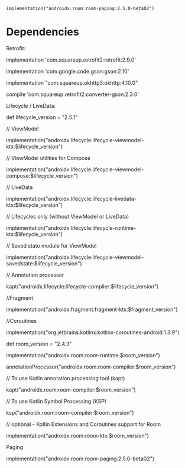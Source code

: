     implementation("androidx.room:room-paging:2.5.0-beta02")
# Dependencies

Retrofit:

implementation 'com.squareup.retrofit2:retrofit:2.9.0'

implementation 'com.google.code.gson:gson:2.10'

implementation "com.squareup.okhttp3:okhttp:4.10.0"

compile 'com.squareup.retrofit2:converter-gson:2.3.0'



Lifecycle / LiveData:

def lifecycle_version = "2.5.1"
    
// ViewModel
    
implementation("androidx.lifecycle:lifecycle-viewmodel-ktx:$lifecycle_version")
    
// ViewModel utilities for Compose
    
implementation("androidx.lifecycle:lifecycle-viewmodel-compose:$lifecycle_version")
    
// LiveData
    
implementation("androidx.lifecycle:lifecycle-livedata-ktx:$lifecycle_version")
    
// Lifecycles only (without ViewModel or LiveData)
    
implementation("androidx.lifecycle:lifecycle-runtime-ktx:$lifecycle_version")

// Saved state module for ViewModel
    
implementation("androidx.lifecycle:lifecycle-viewmodel-savedstate:$lifecycle_version")

// Annotation processor
    
kapt("androidx.lifecycle:lifecycle-compiler:$lifecycle_version")

//Fragment
 
implementation("androidx.fragment:fragment-ktx:$fragment_version")

//Coroutines
    
implementation("org.jetbrains.kotlinx:kotlinx-coroutines-android:1.3.9")

def room_version = "2.4.3"

implementation("androidx.room:room-runtime:$room_version")

annotationProcessor("androidx.room:room-compiler:$room_version")

// To use Kotlin annotation processing tool (kapt)
    
kapt("androidx.room:room-compiler:$room_version")
    
// To use Kotlin Symbol Processing (KSP)
    
ksp("androidx.room:room-compiler:$room_version")

// optional - Kotlin Extensions and Coroutines support for Room
   
implementation("androidx.room:room-ktx:$room_version")

Paging

implementation("androidx.room:room-paging:2.5.0-beta02")
